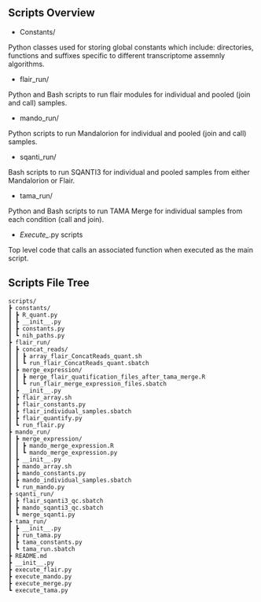 ## Scripts Overview

- Constants/

Python classes used for storing global constants which include: directories, functions and suffixes specific to different transcriptome assemnly algorithms.

- flair_run/

Python and Bash scripts to run flair modules for individual and pooled (join and call) samples.

- mando_run/

Python scripts to run Mandalorion for individual and pooled (join and call) samples.

- sqanti_run/ 

Bash scripts to run SQANTI3 for individual and pooled samples from either Mandalorion or Flair.

- tama_run/

Python and Bash scripts to run TAMA Merge for individual samples from each condition (call and join).

- *Execute_*.py scripts

Top level code that calls an associated function when executed as the main script.

## Scripts File Tree

```
scripts/
┣ constants/
┃ ┣ R_quant.py
┃ ┣ __init__.py
┃ ┣ constants.py
┃ ┗ nih_paths.py
┣ flair_run/
┃ ┣ concat_reads/
┃ ┃ ┣ array_flair_ConcatReads_quant.sh
┃ ┃ ┗ run_flair_ConcatReads_quant.sbatch
┃ ┣ merge_expression/
┃ ┃ ┣ merge_flair_quatification_files_after_tama_merge.R
┃ ┃ ┗ run_flair_merge_expression_files.sbatch
┃ ┣ __init__.py
┃ ┣ flair_array.sh
┃ ┣ flair_constants.py
┃ ┣ flair_individual_samples.sbatch
┃ ┣ flair_quantify.py
┃ ┗ run_flair.py
┣ mando_run/
┃ ┣ merge_expression/
┃ ┃ ┣ mando_merge_expression.R
┃ ┃ ┗ mando_merge_expression.py
┃ ┣ __init__.py
┃ ┣ mando_array.sh
┃ ┣ mando_constants.py
┃ ┣ mando_individual_samples.sbatch
┃ ┗ run_mando.py
┣ sqanti_run/
┃ ┣ flair_sqanti3_qc.sbatch
┃ ┣ mando_sqanti3_qc.sbatch
┃ ┗ merge_sqanti.py
┣ tama_run/
┃ ┣ __init__.py
┃ ┣ run_tama.py
┃ ┣ tama_constants.py
┃ ┗ tama_run.sbatch
┣ README.md
┣ __init__.py
┣ execute_flair.py
┣ execute_mando.py
┣ execute_merge.py
┗ execute_tama.py
```

